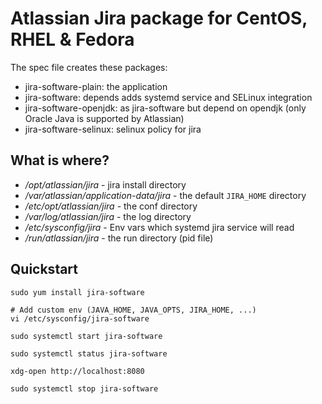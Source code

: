 # Atlassian Jira package for CentOS, RHEL & Fedora

The spec file creates these packages:

* jira-software-plain: the application
* jira-software: depends adds systemd service and SELinux integration
* jira-software-openjdk: as jira-software but depend on opendjk (only Oracle Java
  is supported by Atlassian)
* jira-software-selinux: selinux policy for jira

## What is where?

* */opt/atlassian/jira* - jira install directory
* */var/atlassian/application-data/jira* - the default `JIRA_HOME` directory
* */etc/opt/atlassian/jira* - the conf directory
* */var/log/atlassian/jira* - the log directory
* */etc/sysconfig/jira* - Env vars which systemd jira service will read
* */run/atlassian/jira* - the run directory (pid file)

## Quickstart


```
sudo yum install jira-software

# Add custom env (JAVA_HOME, JAVA_OPTS, JIRA_HOME, ...)
vi /etc/sysconfig/jira-software

sudo systemctl start jira-software

sudo systemctl status jira-software

xdg-open http://localhost:8080

sudo systemctl stop jira-software
```
